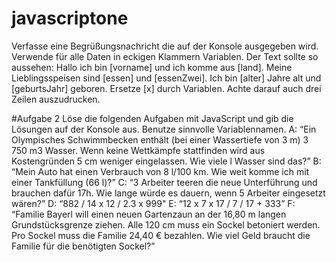 # javascriptone
Verfasse eine Begrüßungsnachricht die auf der Konsole ausgegeben wird. Verwende für alle Daten in eckigen Klammern Variablen. Der Text sollte so aussehen: Hallo ich bin [vorname] und ich komme aus [land]. Meine Lieblingsspeisen sind [essen] und [essenZwei]. Ich bin [alter] Jahre alt und [geburtsJahr] geboren. Ersetze [x] durch Variablen. Achte darauf auch drei Zeilen auszudrucken.

#Aufgabe 2
Löse die folgenden Aufgaben mit JavaScript und gib die Lösungen auf der Konsole aus.
Benutze sinnvolle Variablennamen.
A: “Ein Olympisches Schwimmbecken enthält (bei einer Wassertiefe von 3 m) 3 750 m3 Wasser. Wenn keine Wettkämpfe stattfinden wird aus Kostengründen 5 cm weniger eingelassen. Wie viele l Wasser sind das?”
B: “Mein Auto hat einen Verbrauch von 8 l/100 km. Wie weit komme ich mit einer Tankfüllung (66 l)?”
C: “3 Arbeiter teeren die neue Unterführung und brauchen dafür 17h. Wie lange würde es dauern, wenn 5 Arbeiter eingesetzt wären?”
D: “882 / 14 x 12 / 2.3 x 999"
E: “12 x 7 x 17 / 7 / 17 + 333”
F: “Familie Bayerl will einen neuen Gartenzaun an der 16,80 m langen Grundstücksgrenze ziehen. Alle 120 cm muss ein Sockel betoniert werden. Pro Sockel muss die Familie 24,40 € bezahlen. Wie viel Geld braucht die Familie für die benötigten Sockel?”
